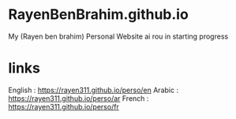 # RayenBenBrahim.github.io
My (Rayen ben brahim) Personal Website
ai rou in starting progress
# links
English : https://rayen311.github.io/perso/en
Arabic : https://rayen311.github.io/perso/ar
French : https://rayen311.github.io/perso/fr

